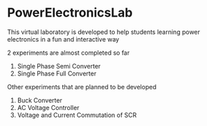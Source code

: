 # PowerElectronicsLab
This virtual laboratory is developed to help students learning power electronics in a fun and interactive way

2 experiments are almost completed so far
  1. Single Phase Semi Converter
  2. Single Phase Full Converter
  
Other experiments that are planned to be developed
  1. Buck Converter
  2. AC Voltage Controller
  3. Voltage and Current Commutation of SCR
  
